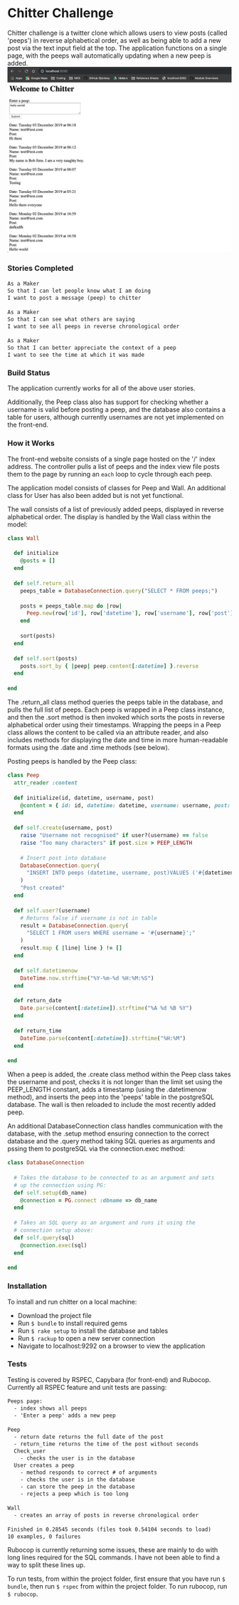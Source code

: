 # Chitter Challenge
Chitter challenge is a twitter clone which allows users to view posts (called
'peeps') in reverse alphabetical order, as well as being able to add a new post
via the text input field at the top. The application functions on a single page,
with the peeps wall automatically updating when a new peep is added.
![Screenshot of Chitter](https://github.com/djlonboy/chitter-challenge/blob/master/docs/chitter_screenshot.png)

### Stories Completed
```
As a Maker
So that I can let people know what I am doing  
I want to post a message (peep) to chitter

As a Maker
So that I can see what others are saying  
I want to see all peeps in reverse chronological order

As a Maker
So that I can better appreciate the context of a peep
I want to see the time at which it was made
```

### Build Status
The application currently works for all of the above user stories.

Additionally, the Peep class also has support for checking whether a username is
valid before posting a peep, and the database also contains a table for users,
although currently usernames are not yet implemented on the front-end.

### How it Works
The front-end website consists of a single page hosted on the '/' index address.
The controller pulls a list of peeps and the index view file posts them to the
page by running an ```each``` loop to cycle through each peep.

The application model consists of classes for Peep and Wall. An additional class
for User has also been added but is not yet functional.

The wall consists of a list of previously added peeps, displayed in reverse
alphabetical order. The display is handled by the Wall class within the model:
```ruby
class Wall

  def initialize
    @posts = []
  end

  def self.return_all
    peeps_table = DatabaseConnection.query("SELECT * FROM peeps;")

    posts = peeps_table.map do |row|
      Peep.new(row['id'], row['datetime'], row['username'], row['post'])
    end

    sort(posts)
  end

  def self.sort(posts)
    posts.sort_by { |peep| peep.content[:datetime] }.reverse
  end

end
```
The .return_all class method queries the peeps table in the database, and pulls the full
list of peeps. Each peep is wrapped in a Peep class instance, and then the .sort method
is then invoked which sorts the posts in reverse alphabetical order using their
timestamps. Wrapping the peeps in a Peep class allows the content to be called
via an attribute reader, and also includes methods for displaying the date and time
in more human-readable formats using the .date and .time methods (see below).

Posting peeps is handled by the Peep class:
```ruby
class Peep
  attr_reader :content

  def initialize(id, datetime, username, post)
    @content = { id: id, datetime: datetime, username: username, post: post }
  end

  def self.create(username, post)
    raise "Username not recognised" if user?(username) == false
    raise "Too many characters" if post.size > PEEP_LENGTH

    # Insert post into database
    DatabaseConnection.query(
      "INSERT INTO peeps (datetime, username, post)VALUES ('#{datetimenow}', '#{username}', '#{post}');"
    )
    "Post created"
  end

  def self.user?(username)
    # Returns false if username is not in table
    result = DatabaseConnection.query(
      "SELECT 1 FROM users WHERE username = '#{username}';"
    )
    result.map { |line| line } != []
  end

  def self.datetimenow
    DateTime.now.strftime("%Y-%m-%d %H:%M:%S")
  end

  def return_date
    Date.parse(content[:datetime]).strftime("%A %d %B %Y")
  end

  def return_time
    DateTime.parse(content[:datetime]).strftime("%H:%M")
  end

end
```
When a peep is added, the .create class method within the Peep class takes the username
and post, checks it is not longer than the limit set using the PEEP_LENGTH constant,
adds a timestamp (using the .datetimenow method), and inserts the peep into the
'peeps' table in the postgreSQL database. The wall is then reloaded to include the
most recently added peep.

An additional DatabaseConnection class handles communication with the database,
with the .setup method ensuring connection to the correct database and the .query
method taking SQL queries as arguments and pssing them to postgreSQL via the
connection.exec method:
```ruby
class DatabaseConnection

  # Takes the database to be connected to as an argument and sets
  # up the connection using PG:
  def self.setup(db_name)
    @connection = PG.connect :dbname => db_name
  end

  # Takes an SQL query as an argument and runs it using the
  # connection setup above:
  def self.query(sql)
    @connection.exec(sql)
  end

end
```

### Installation
To install and run chitter on a local machine:
 - Download the project file
 - Run ```$ bundle``` to install required gems
 - Run ```$ rake setup``` to install the database and tables
 - Run ```$ rackup``` to open a new server connection
 - Navigate to localhost:9292 on a browser to view the application

### Tests
Testing is covered by RSPEC, Capybara (for front-end) and Rubocop. Currently all
RSPEC feature and unit tests are passing:
```
Peeps page:
  - index shows all peeps
  - 'Enter a peep' adds a new peep

Peep
  - return date returns the full date of the post
  - return_time returns the time of the post without seconds
  Check_user
    - checks the user is in the database
  User creates a peep
    - method responds to correct # of arguments
    - checks the user is in the database
    - can store the peep in the database
    - rejects a peep which is too long

Wall
  - creates an array of posts in reverse chronological order

Finished in 0.28545 seconds (files took 0.54104 seconds to load)
10 examples, 0 failures
```
Rubocop is currently returning some
issues, these are mainly to do with long lines required for the SQL commands. I
have not been able to find a way to split these lines up.

To run tests, from within the project folder, first ensure that you have run
```$ bundle```, then run ```$ rspec``` from within the project folder. To run
rubocop, run ```$ rubocop```.
